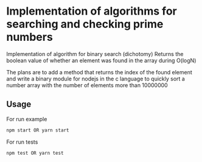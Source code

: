 # Implementation of algorithms for searching and checking prime numbers

Implementation of algorithm for binary search (dichotomy)
Returns the boolean value of whether an element was found in the array during O(logN)

The plans are to add a method that returns the index of the found element and write a binary module for nodejs in the c language to quickly sort a number array with the number of elements more than 10000000

## Usage

For run example

```sh
npm start OR yarn start
```

For run tests

```sh
npm test OR yarn test
```
